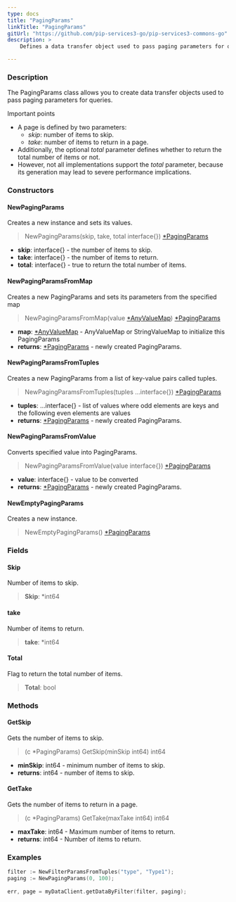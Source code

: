 ```yaml
---
type: docs
title: "PagingParams"
linkTitle: "PagingParams"
gitUrl: "https://github.com/pip-services3-go/pip-services3-commons-go"
description: > 
    Defines a data transfer object used to pass paging parameters for queries.

---
```


### Description

The PagingParams class allows you to create data transfer objects used to pass paging parameters for queries.

Important points

- A page is defined by two parameters:
    - *skip*: number of items to skip.
    - *take*: number of items to return in a page.
 - Additionally, the optional *total* parameter defines whether to return the total number of items or not.
 - However, not all implementations support the *total* parameter, because its generation may lead to severe performance implications.

### Constructors

#### NewPagingParams
Creates a new instance and sets its values.

> NewPagingParams(skip, take, total interface{}) [*PagingParams]()

- **skip**: interface{} - the number of items to skip.
- **take**: interface{} - the number of items to return. 
- **total**: interface{} - true to return the total number of items.


#### NewPagingParamsFromMap
Creates a new PagingParams and sets its parameters from the specified map

> NewPagingParamsFromMap(value [*AnyValueMap](../any_value_map)) [*PagingParams]()

- **map**: [*AnyValueMap](../any_value_map) - AnyValueMap or StringValueMap to initialize this PagingParams
- **returns**: [*PagingParams]() - newly created PagingParams.


#### NewPagingParamsFromTuples
Creates a new PagingParams from a list of key-value pairs called tuples.

> NewPagingParamsFromTuples(tuples ...interface{}) [*PagingParams]()

- **tuples**: ...interface{} - list of values where odd elements are keys and the following even elements are values
- **returns**: [*PagingParams]() - newly created PagingParams.


#### NewPagingParamsFromValue
Converts specified value into PagingParams.

> NewPagingParamsFromValue(value interface{}) [*PagingParams]()

- **value**: interface{} - value to be converted
- **returns**: [*PagingParams]() - newly created PagingParams.


#### NewEmptyPagingParams
Creates a new instance.

> NewEmptyPagingParams() [*PagingParams]()


### Fields

<span class="hide-title-link">

#### Skip
Number of items to skip.
> **Skip**: *int64

#### take
Number of items to return. 
> **take**: *int64

#### Total
Flag to return the total number of items.
> **Total**: bool

</span>


### Methods

#### GetSkip
Gets the number of items to skip.

> (c *PagingParams) GetSkip(minSkip int64) int64

- **minSkip**: int64 - minimum number of items to skip.
- **returns**: int64 - number of items to skip.


#### GetTake
Gets the number of items to return in a page.

> (c *PagingParams) GetTake(maxTake int64) int64

- **maxTake**: int64 - Maximum number of items to return.
- **returns**: int64 - Number of items to return.



### Examples
```go
filter := NewFilterParamsFromTuples("type", "Type1");
paging := NewPagingParams(0, 100);
 
err, page = myDataClient.getDataByFilter(filter, paging);

```
